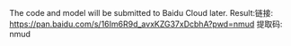 The code and model will be submitted to Baidu Cloud later. 
Result:链接: https://pan.baidu.com/s/16Im6R9d_avxKZG37xDcbhA?pwd=nmud 提取码: nmud 
